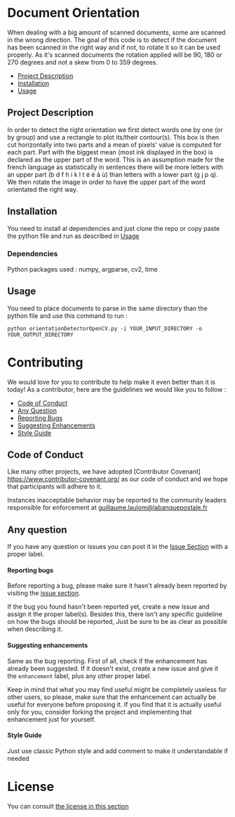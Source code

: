 # Document Orientation

When dealing with a big amount of scanned documents, some are scanned in the wrong direction. The goal of this code is to detect if the document has been scanned in the right way and if not, to rotate it so it can be used properly. As it's scanned documents the rotation applied will be 90, 180 or 270 degrees and not a skew from 0 to 359 degrees.

 - [Project Description](#prd)
 - [Installation](#ins)
 - [Usage](#use)


## <a name="prd"></a> Project Description

In order to detect the right orientation we first detect words one by one (or by group) and use a rectangle to plot its/their contour(s). This box is then cut horizontally into two parts and a mean of pixels' value is computed for each part. Part with the biggest mean (most ink displayed in the box) is declared as the upper part of the word. This is an assumption made for the french language as statistically in sentences there will be more letters with an upper part (b d f h i k l t é è à ù) than letters with a lower part (g j p q). We then rotate the image in order to have the upper part of the word orientated the right way.

## <a name="ins"></a> Installation

You need to install al dependencies and just clone the repo or copy paste the python file and run as described in [Usage](#use)

### Dependencies

Python packages used : numpy, argparse, cv2, time


## <a name="use"></a> Usage

You need to place documents to parse in the same directory than the python file and use this command to run :
```
python orientationDetectorOpenCV.py -i YOUR_INPUT_DIRECTORY -o YOUR_OUTPUT_DIRECTORY
```

# Contributing

We would love for you to contribute to help make it even better than it is today!
As a contributor, here are the guidelines we would like you to follow :

 - [Code of Conduct](#coc)
 - [Any Question](#aqu)
 - [Reporting Bugs](#rb)
 - [Suggesting Enhancements](#sa)
 - [Style Guide](#stg)

## <a name="coc"></a> Code of Conduct

Like many other projects, we have adopted [Contributor Covenant] https://www.contributor-covenant.org/ as our code of conduct and we hope that participants will adhere to it. 

Instances inacceptable behavior may be reported to the community leaders responsible for enforcement at guillaume.laulom@labanquepostale.fr 

## <a name="aqu"></a>Any question
If you have any question or issues you can post it in the [Issue Section](https://github.com/labanquepostale/DocumentOrientation/issues) with a proper label.

#### <a name="rb">Reporting bugs

Before reporting a bug, please make sure it hasn't already been reported by visiting the
[issue section](https://github.com/labanquepostale/DocumentOrientation/issues).

If the bug you found hasn't been reported yet, create a new issue and assign it the proper label(s).
Besides this, there isn't any specific guideline on how the bugs should be reported, Just be sure
to be as clear as possible when describing it.

#### <a name="sa"></a>Suggesting enhancements

Same as the bug reporting. First of all, check if the enhancement has already been suggested.
If it doesn't exist, create a new issue and give it the `enhancement` label, plus any other proper label.

Keep in mind that what you may find useful might be completely useless for other users,
so please, make sure that the enhancement can actually be useful for everyone before proposing it.
If you find that it is actually useful only for you, consider forking the project and implementing that
enhancement just for yourself.

#### <a name="stg"></a>Style Guide
Just use classic Python style and add comment to make it understandable if needed

# License
You can consult [the license in this section](https://github.com/labanquepostale/DocumentOrientation/blob/master/LICENSE)
